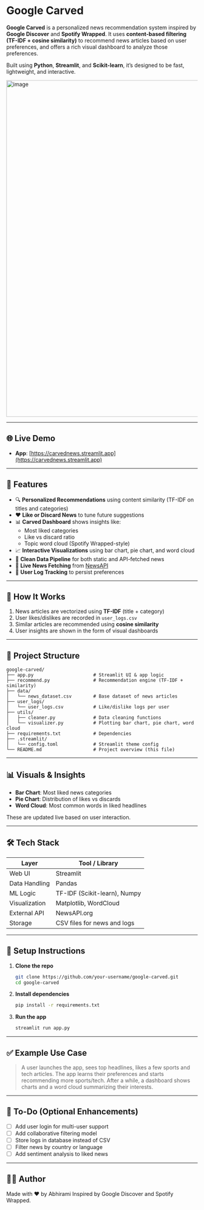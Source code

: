 # Google Carved

**Google Carved** is a personalized news recommendation system inspired by **Google Discover** and **Spotify Wrapped**. It uses **content-based filtering (TF-IDF + cosine similarity)** to recommend news articles based on user preferences, and offers a rich visual dashboard to analyze those preferences.

Built using **Python**, **Streamlit**, and **Scikit-learn**, it’s designed to be fast, lightweight, and interactive.

<img width="1920" height="884" alt="image" src="https://github.com/user-attachments/assets/c7bcd106-b0fe-4c5b-85b0-6b407297a8e9" />

---
## 🌐 Live Demo

- **App**: [https://carvednews.streamlit.app](https://carvednews.streamlit.app)

---

## 🚀 Features

- 🔍 **Personalized Recommendations** using content similarity (TF-IDF on titles and categories)
- ❤️ **Like or Discard News** to tune future suggestions
- 📊 **Carved Dashboard** shows insights like:
  - Most liked categories
  - Like vs discard ratio
  - Topic word cloud (Spotify Wrapped-style)
- 📈 **Interactive Visualizations** using bar chart, pie chart, and word cloud
- 🧼 **Clean Data Pipeline** for both static and API-fetched news
- 📡 **Live News Fetching** from [NewsAPI](https://newsapi.org/)
- 💾 **User Log Tracking** to persist preferences

---

## 🧠 How It Works

1. News articles are vectorized using **TF-IDF** (title + category)
2. User likes/dislikes are recorded in `user_logs.csv`
3. Similar articles are recommended using **cosine similarity**
4. User insights are shown in the form of visual dashboards

---

## 📂 Project Structure

```
google-carved/
├── app.py                      # Streamlit UI & app logic
├── recommend.py                # Recommendation engine (TF-IDF + similarity)
├── data/
│   └── news_dataset.csv        # Base dataset of news articles
├── user_logs/
│   └── user_logs.csv           # Like/dislike logs per user
├── utils/
│   ├── cleaner.py              # Data cleaning functions
│   └── visualizer.py           # Plotting bar chart, pie chart, word cloud
├── requirements.txt            # Dependencies
├── .streamlit/
│   └── config.toml             # Streamlit theme config
└── README.md                   # Project overview (this file)
```

---

## 📊 Visuals & Insights

- **Bar Chart**: Most liked news categories  
- **Pie Chart**: Distribution of likes vs discards  
- **Word Cloud**: Most common words in liked headlines

These are updated live based on user interaction.

---

## 🛠️ Tech Stack

| Layer        | Tool / Library                  |
|--------------|----------------------------------|
| Web UI       | Streamlit                        |
| Data Handling| Pandas                           |
| ML Logic     | TF-IDF (Scikit-learn), Numpy     |
| Visualization| Matplotlib, WordCloud            |
| External API | NewsAPI.org                      |
| Storage      | CSV files for news and logs      |

---

## 🔧 Setup Instructions

1. **Clone the repo**
   ```bash
   git clone https://github.com/your-username/google-carved.git
   cd google-carved
   ```

2. **Install dependencies**
   ```bash
   pip install -r requirements.txt
   ```

3. **Run the app**
   ```bash
   streamlit run app.py
   ```

---

## ✅ Example Use Case

> A user launches the app, sees top headlines, likes a few sports and tech articles. The app learns their preferences and starts recommending more sports/tech. After a while, a dashboard shows charts and a word cloud summarizing their interests.

---

## 📌 To-Do (Optional Enhancements)

- [ ] Add user login for multi-user support
- [ ] Add collaborative filtering model
- [ ] Store logs in database instead of CSV
- [ ] Filter news by country or language
- [ ] Add sentiment analysis to liked news

---

## 🙋‍♀️ Author

Made with ❤️ by Abhirami 
Inspired by Google Discover and Spotify Wrapped.

